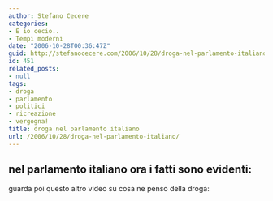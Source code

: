 ```yaml
---
author: Stefano Cecere
categories:
- E io cecio..
- Tempi moderni
date: "2006-10-28T00:36:47Z"
guid: http://stefanocecere.com/2006/10/28/droga-nel-parlamento-italiano/
id: 451
related_posts:
- null
tags:
- droga
- parlamento
- politici
- ricreazione
- vergogna!
title: droga nel parlamento italiano
url: /2006/10/28/droga-nel-parlamento-italiano/
---
```


## nel parlamento italiano ora i fatti sono evidenti:

<div>
</div>

guarda poi questo altro video su cosa ne penso della droga:

<div>
</div>